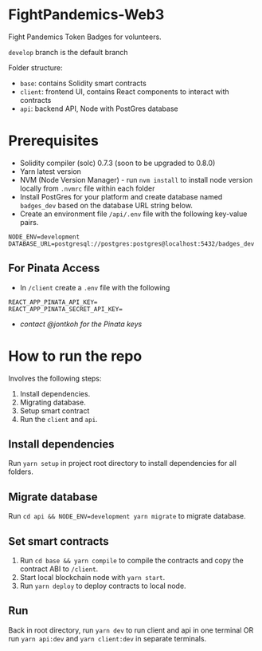 # FightPandemics-Web3 

Fight Pandemics Token Badges for volunteers.

`develop` branch is the default branch

Folder structure:
- `base`: contains Solidity smart contracts
- `client`: frontend UI, contains React components to interact with contracts
- `api`: backend API, Node with PostGres database

# Prerequisites
- Solidity compiler (solc) 0.7.3 (soon to be upgraded to 0.8.0)
- Yarn latest version
- NVM (Node Version Manager) - run `nvm install` to install node version locally from `.nvmrc` file within each folder
- Install PostGres for your platform and create database named `badges_dev` based on the database URL string below.
- Create an environment file `/api/.env` file with the following key-value pairs.
```
NODE_ENV=development
DATABASE_URL=postgresql://postgres:postgres@localhost:5432/badges_dev
```
## For Pinata Access
- In `/client` create a `.env` file with the following
```
REACT_APP_PINATA_API_KEY=
REACT_APP_PINATA_SECRET_API_KEY=
```
- *contact @jontkoh for the Pinata keys*

# How to run the repo
Involves the following steps:
1. Install dependencies.
2. Migrating database.
3. Setup smart contract
4. Run the `client` and `api`.

## Install dependencies
Run `yarn setup` in project root directory to install dependencies for all folders.

## Migrate database
Run `cd api && NODE_ENV=development yarn migrate` to migrate database.

## Set smart contracts
1. Run `cd base && yarn compile` to compile the contracts and copy the contract ABI to `/client`.
2. Start local blockchain node with `yarn start`.
3. Run `yarn deploy` to deploy contracts to local node.

## Run
Back in root directory, run `yarn dev` to run client and api in one terminal OR run `yarn api:dev` and `yarn client:dev` in separate terminals.

